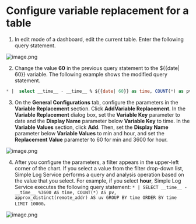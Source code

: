 # Configure variable replacement for a table

1. In edit mode of a dashboard, edit the current table. Enter the following query statement.

![image.png](/img/src/visulization/tablePro/varReplace/varReplace1.png)

2. Change the value **60** in the previous query statement to the ${{date| 60}} variable. The following example shows the modified query statement.

```sql
* |  select __time__ - __time__ % ${{date| 60}} as time, COUNT(*) as pv, avg(request_time) as duration, request_method GROUP BY time, request_method order by time limit 1000
```

3. On the **General Configurations** tab, configure the parameters in the **Variable Replacement** section.
  Click **AddVariable Replacement**. In the **Variable Replacement** dialog box, set the **Variable Key** parameter to date and the **Display Name** parameter below **Variable Key** to time. In the **Variable Values** section, click **Add**. Then, set the **Display Name** parameter below **Variable Values** to min and hour, and set the **Replacement Value** parameter to 60 for min and 3600 for hour.

![image.png](/img/src/visulization/tablePro/varReplace/varReplace2.png)

4. After you configure the parameters, a filter appears in the upper-left corner of the chart. If you select a value from the filter drop-down list, Simple Log Service performs a query and analysis operation based on the value that you select. For example, if you select **hour**, Simple Log Service executes the following query statement: `* | SELECT __time__ - __time__ %3600 AS time, COUNT(*) AS pv, approx_distinct(remote_addr) AS uv GROUP BY time ORDER BY time LIMIT 10000。`

![image.png](/img/src/visulization/tablePro/varReplace/varReplace3.png)
